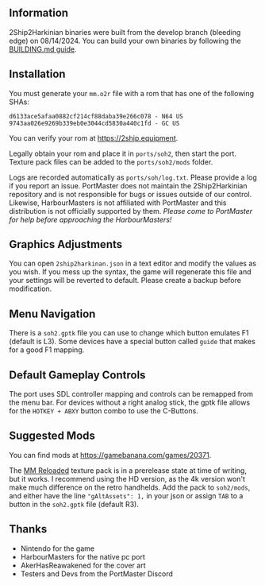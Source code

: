 ## Information
2Ship2Harkinian binaries were built from the develop branch (bleeding edge) on 08/14/2024. You can build your own binaries by following the [BUILDING.md guide](https://github.com/PortsMaster-MV/PortMaster-MV-New/blob/main/ports/soh2/soh2/BUILDING.md).

## Installation
You must generate your `mm.o2r` file with a rom that has one of the following SHAs:

```
d6133ace5afaa0882cf214cf88daba39e266c078 - N64 US
9743aa026e9269b339eb0e3044cd5830a440c1fd - GC US
```

You can verify your rom at https://2ship.equipment.

Legally obtain your rom and place it in `ports/soh2`, then start the port. Texture pack files can be added to the `ports/soh2/mods` folder.

Logs are recorded automatically as `ports/soh/log.txt`. Please provide a log if you report an issue. PortMaster does not maintain the 2Ship2Harkinian repository and is not responsible for bugs or issues outside of our control. Likewise, HarbourMasters is not affiliated with PortMaster and this distribution is not officially supported by them. *Please come to PortMaster for help before approaching the HarbourMasters!*

## Graphics Adjustments
You can open `2ship2harkinan.json` in a text editor and modify the values as you wish. If you mess up the syntax, the game will regenerate this file and your settings will be reverted to default. Please create a backup before modification.

## Menu Navigation
There is a `soh2.gptk` file you can use to change which button emulates F1 (default is L3). Some devices have a special button called `guide` that makes for a good F1 mapping.

## Default Gameplay Controls
The port uses SDL controller mapping and controls can be remapped from the menu bar. For devices without a right analog stick, the gptk file allows for the `HOTKEY + ABXY` button combo to use the C-Buttons.

## Suggested Mods
You can find mods at https://gamebanana.com/games/20371.

The [MM Reloaded](https://github.com/GhostlyDark/MM-Reloaded-2S2H) texture pack is in a prerelease state at time of writing, but it works. I recommend using the HD version, as the 4k version won't make much difference on the retro handhelds. Add the pack to `soh2/mods`, and either have the line `"gAltAssets": 1,` in your json or assign `TAB` to a button in the `soh2.gptk` file (default R3).

## Thanks
- Nintendo for the game  
- HarbourMasters for the native pc port  
- AkerHasReawakened for the cover art  
- Testers and Devs from the PortMaster Discord  




